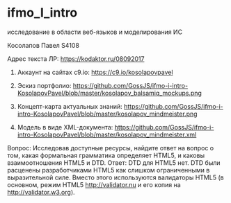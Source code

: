 # ifmo_I_intro
исследование в области веб-языков и моделирования ИС

Косолапов Павел
S4108

Адрес текста ЛР:
https://kodaktor.ru/08092017

1. Аккаунт на сайтах c9.io:
https://c9.io/kosolapovpavel

2. Эскиз портфолио:
https://github.com/GossJS/ifmo-i-intro-KosolapovPavel/blob/master/kosolapov_balsamiq_mockups.png

3. Концепт-карта актуальных знаний:
https://github.com/GossJS/ifmo-i-intro-KosolapovPavel/blob/master/kosolapov_mindmeister.png

4. Модель в виде XML-документа:
https://github.com/GossJS/ifmo-i-intro-KosolapovPavel/blob/master/kosolapov_mindmeister.xml


Вопрос:
Исследовав доступные ресурсы, найдите ответ на вопрос о том, какая формальная грамматика определяет HTML5, и каковы взаимоотношения HTML5 и DTD.
Ответ:
DTD для HTML5 нет.
DTD были расценены разработчиками HTML5 как слишком ограниченными в выразительной силе. Вместо этого используются валидаторы HTML5 (в основном, режим HTML5 http://validator.nu и его копия на http://validator.w3.org).
